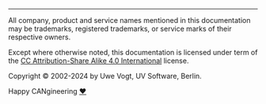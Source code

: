 
---

All company, product and service names mentioned in this documentation may be trademarks, registered trademarks, or service marks of their respective owners.

Except where otherwise noted, this documentation is licensed under term of the [CC Attribution-Share Alike 4.0 International](https://creativecommons.org/licenses/by-sa/4.0/deed.en) license.

Copyright &copy; 2002-2024 by Uwe Vogt, UV Software, Berlin.

Happy CANgineering [:heart:](https://github.com/sponsors/mac-can)
